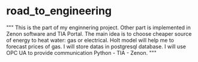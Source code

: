 # road_to_engineering
"""
This is the part of my enginnering project. Other part is implemented in Zenon software and TIA Portal. The main idea is to choose cheaper source of energy to heat water: gas or electrical. Holt model will help me to forecast prices of gas. I will store datas in postgresql database. I will use OPC UA 
to provide communication Python - TIA - Zenon. 
"""
